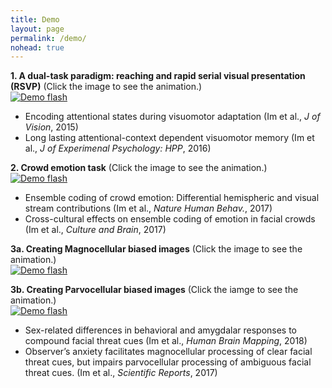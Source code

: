 ```yaml
---
title: Demo
layout: page
permalink: /demo/
nohead: true
---
```


**1. A dual-task paradigm: reaching and rapid serial visual presentation (RSVP)** (Click the image to see the animation.)<br/> 
     [![Demo flash](../images/Flash_logo.jpg)](../Flash.gif)<br />
* Encoding attentional states during visuomotor adaptation (Im et al., _J of Vision_, 2015)<br/>
* Long lasting attentional-context dependent visuomotor memory (Im et al., _J of Experimenal Psychology: HPP_, 2016)<br/>

**2. Crowd emotion task** (Click the image to see the animation.)<br/> 
     [![Demo flash](../images/Flash_logo2.jpg)](../Flash2.gif)<br />
* Ensemble coding of crowd emotion: Differential hemispheric and visual stream contributions (Im et al., _Nature Human Behav._, 2017)<br/>
* Cross-cultural effects on ensemble coding of emotion in facial crowds (Im et al., _Culture and Brain_, 2017)

**3a. Creating Magnocellular biased images** (Click the image to see the animation.)<br/>
     [![Demo flash](../images/Flash_logo3.jpg)](../Flash3.gif)<br />
     
**3b. Creating Parvocellular biased images** (Click the iamge to see the animation.)<br/>
     [![Demo flash](../images/Flash_logo4.jpg)](../Flash4.gif)<br />
* Sex-related differences in behavioral and amygdalar responses to compound facial threat cues (Im et al., _Human Brain Mapping_, 2018)<br/>
* Observer’s anxiety facilitates magnocellular processing of clear facial threat cues, but impairs parvocellular processing of ambiguous facial threat cues. (Im et al., _Scientific Reports_, 2017)


